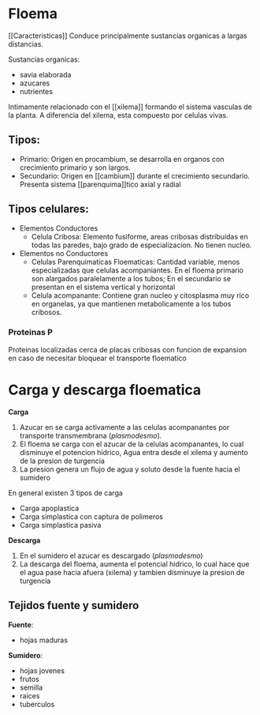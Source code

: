 # Floema

[[Caracteristicas]]
Conduce principalmente sustancias organicas a largas distancias.

Sustancias organicas:
- savia elaborada
- azucares
- nutrientes

Intimamente relacionado con el [[xilema]] formando el sistema vasculas de la planta.
A diferencia del xilema, esta compuesto por celulas vivas.

## **Tipos**:

- Primario: Origen en procambium, se desarrolla en organos con crecimiento primario y son largos.
- Secundario: Origen en [[cambium]] durante el crecimiento secundario. Presenta sistema [[parenquima]]tico axial y radial

## **Tipos celulares**:

- Elementos Conductores
	- Celula Cribosa: Elemento fusiforme, areas cribosas distribuidas en todas las paredes, bajo grado de especializacion. No tienen nucleo.
- Elementos no Conductores
	- Celulas Parenquimaticas Floematicas: Cantidad variable, menos especializadas que celulas acompaniantes. En el floema primario son alargados paralelamente a los tubos; En el secundario se presentan en el sistema vertical y horizontal
	- Celula acompanante: Contiene gran nucleo y citosplasma muy rico en organelas, ya que mantienen metabolicamente a los tubos cribosos.

### Proteinas P

Proteinas localizadas cerca de placas cribosas con funcion de expansion en caso de necesitar bloquear el transporte floematico

# Carga y descarga floematica

**Carga**
1. Azucar en se carga activamente a las celulas acompanantes por transporte transmembrana (*plasmodesmo*).
2. El floema se carga con el azucar de la celulas acompanantes, lo cual disminuye el potencion hidrico, Agua entra desde el xilema y aumento de la presion de turgencia
3. La presion genera un flujo de agua y soluto desde la fuente hacia el sumidero

En general existen 3 tipos de carga
- Carga apoplastica
- Carga simplastica con captura de polimeros
- Carga simplastica pasiva

**Descarga**
1. En el sumidero el azucar es descargado (*plasmodesmo*)
2. La descarga del floema, aumenta el potencial hidrico, lo cual hace que el agua pase hacia afuera (xilema) y tambien disminuye la presion de turgencia
## Tejidos fuente y sumidero
**Fuente**:

- hojas maduras

**Sumidero**:

- hojas jovenes
- frutos
- semilla
- raices 
- tuberculos